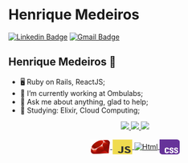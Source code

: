 # Henrique Medeiros
[![Linkedin Badge](https://img.shields.io/badge/-HenriqueMedeiros-blue?style=flat-square&logo=Linkedin&logoColor=white&link=https://www.linkedin.com/in/hugo-duarte-3392bb153/)](https://www.linkedin.com/in/hmdros/) 
[![Gmail Badge](https://img.shields.io/badge/-hmdros@gmail.com-c14438?style=flat-square&logo=Gmail&logoColor=white&link=mailto:hmdros@gmail.com)](mailto:hmdros@gmail.com)

## Henrique Medeiros 👋

- 🖥️ Ruby on Rails, ReactJS;
- 🔭  I’m currently working at Ombulabs;
- 💬 Ask me about anything, glad to help;
- 🌱 Studying: Elixir, Cloud Computing;

<!-- <img src="/github-metrics.svg" alt="Metrics" width="75%"> -->


<div align="center">
  <a href="https://github.com/hmdros">
  <img height="180em" src="https://github-readme-stats.vercel.app/api?username=hmdros&show_icons=true&theme=dark&include_all_commits=true&count_private=true"/>
  <img height="180em" src="https://github-readme-stats.vercel.app/api/top-langs/?username=hmdros&layout=compact&langs_count=7&theme=dark"/>
  <img height="180em" src="https://github-readme-streak-stats.herokuapp.com/?user=hmdros&theme=dark"/>
</div>

<div style="display: inline_block" align="center"><br>
  <img align="center" alt="Ruby" height="30" width="40" src="https://raw.githubusercontent.com/devicons/devicon/master/icons/ruby/ruby-original.svg">
  <img align="center" alt="Javascript" height="30" width="40" src="https://raw.githubusercontent.com/devicons/devicon/master/icons/javascript/javascript-original.svg">
  <img align="center" alt="Html" height="30" width="40" src="https://raw.githubusercontent.com/devicons/devicon/master/icons/html/html-original.svg">
  <img align="center" alt="Css" height="30" width="40" src="https://raw.githubusercontent.com/devicons/devicon/master/icons/css/css-original.svg">
</div>
